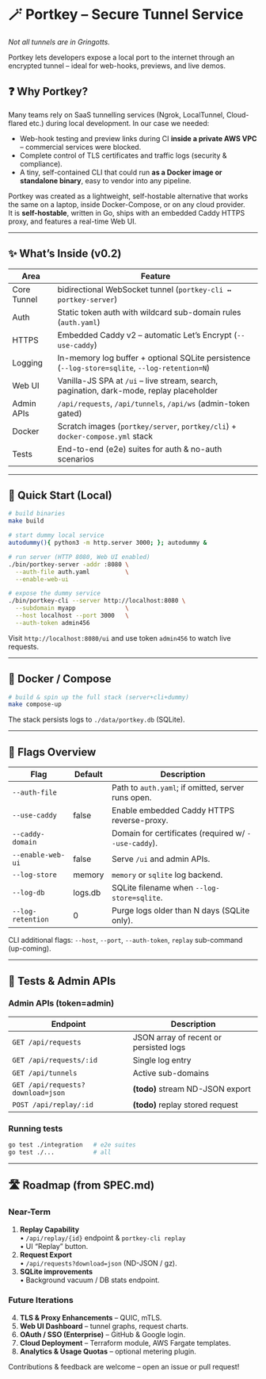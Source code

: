 # 🪄 Portkey – Secure Tunnel Service

_Not all tunnels are in Gringotts._

Portkey lets developers expose a local port to the internet through an encrypted tunnel – ideal for web-hooks, previews, and live demos.

## ❓ Why Portkey?
Many teams rely on SaaS tunnelling services (Ngrok, LocalTunnel, Cloud-flared etc.) during local development. In our case we needed:

* Web-hook testing and preview links during CI **inside a private AWS VPC** – commercial services were blocked.
* Complete control of TLS certificates and traffic logs (security & compliance).
* A tiny, self-contained CLI that could run **as a Docker image or standalone binary**, easy to vendor into any pipeline.

Portkey was created as a lightweight, self-hostable alternative that works the same on a laptop, inside Docker-Compose, or on any cloud provider.  
It is **self-hostable**, written in Go, ships with an embedded Caddy HTTPS proxy, and features a real-time Web UI.

---

## ✨ What’s Inside (v0.2)

| Area        | Feature                                                                                        |
| ----------- | ---------------------------------------------------------------------------------------------- |
| Core Tunnel | bidirectional WebSocket tunnel (`portkey-cli ↔ portkey-server`)                                |
| Auth        | Static token auth with wildcard sub-domain rules (`auth.yaml`)                                 |
| HTTPS       | Embedded Caddy v2 – automatic Let’s Encrypt (`--use-caddy`)                                    |
| Logging     | In-memory log buffer + optional SQLite persistence (`--log-store=sqlite`, `--log-retention=N`) |
| Web UI      | Vanilla-JS SPA at `/ui` – live stream, search, pagination, dark-mode, replay placeholder       |
| Admin APIs  | `/api/requests`, `/api/tunnels`, `/api/ws` (admin-token gated)                                 |
| Docker      | Scratch images (`portkey/server`, `portkey/cli`) + `docker-compose.yml` stack                  |
| Tests       | End-to-end (e2e) suites for auth & no-auth scenarios                                           |

---

## 🏁 Quick Start (Local)

```bash
# build binaries
make build

# start dummy local service
autodummy(){ python3 -m http.server 3000; }; autodummy &

# run server (HTTP 8080, Web UI enabled)
./bin/portkey-server -addr :8080 \
  --auth-file auth.yaml          \
  --enable-web-ui

# expose the dummy service
./bin/portkey-cli --server http://localhost:8080 \
  --subdomain myapp              \
  --host localhost --port 3000   \
  --auth-token admin456
```

Visit `http://localhost:8080/ui` and use token `admin456` to watch live requests.

---

## 🐳 Docker / Compose

```bash
# build & spin up the full stack (server+cli+dummy)
make compose-up
```

The stack persists logs to `./data/portkey.db` (SQLite).

---

## 🔌 Flags Overview

| Flag              | Default | Description                                          |
| ----------------- | ------- | ---------------------------------------------------- |
| `--auth-file`     |         | Path to `auth.yaml`; if omitted, server runs open.   |
| `--use-caddy`     | false   | Enable embedded Caddy HTTPS reverse-proxy.           |
| `--caddy-domain`  |         | Domain for certificates (required w/ `--use-caddy`). |
| `--enable-web-ui` | false   | Serve `/ui` and admin APIs.                          |
| `--log-store`     | memory  | `memory` or `sqlite` log backend.                    |
| `--log-db`        | logs.db | SQLite filename when `--log-store=sqlite`.           |
| `--log-retention` | 0       | Purge logs older than N days (SQLite only).          |

CLI additional flags:
`--host`, `--port`, `--auth-token`, `replay` sub-command (up-coming).

---

## 🧪 Tests & Admin APIs

### Admin APIs (token=admin)

| Endpoint                          | Description                            |
| --------------------------------- | -------------------------------------- |
| `GET /api/requests`               | JSON array of recent or persisted logs |
| `GET /api/requests/:id`           | Single log entry                       |
| `GET /api/tunnels`                | Active sub-domains                     |
| `GET /api/requests?download=json` | **(todo)** stream ND-JSON export       |
| `POST /api/replay/:id`            | **(todo)** replay stored request       |

### Running tests

```bash
go test ./integration   # e2e suites
go test ./...           # all
```

---

## 🛣️ Roadmap (from SPEC.md)

### Near-Term

1. **Replay Capability**  
   • `/api/replay/{id}` endpoint & `portkey-cli replay`  
   • UI “Replay” button.
2. **Request Export**  
   • `/api/requests?download=json` (ND-JSON / gz).
3. **SQLite improvements**  
   • Background vacuum / DB stats endpoint.

### Future Iterations

4. **TLS & Proxy Enhancements** – QUIC, mTLS.
5. **Web UI Dashboard** – tunnel graphs, request charts.
6. **OAuth / SSO (Enterprise)** – GitHub & Google login.
7. **Cloud Deployment** – Terraform module, AWS Fargate templates.
8. **Analytics & Usage Quotas** – optional metering plugin.

Contributions & feedback are welcome – open an issue or pull request!
